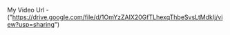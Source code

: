My Video Url - ("https://drive.google.com/file/d/1OmYzZAIX20GfTLhexqThbeSvsLtMdkIj/view?usp=sharing")
